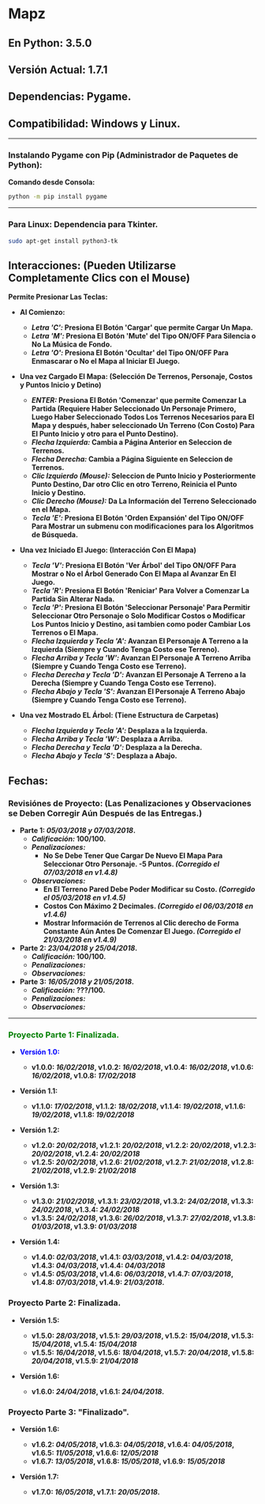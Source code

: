 # Mapz

## En Python: 3.5.0
## Versión Actual: 1.7.1
## Dependencias: Pygame.
## Compatibilidad: Windows y Linux.

- - -

### Instalando Pygame con Pip (Administrador de Paquetes de Python):

__Comando desde Consola:__

```bat
python -m pip install pygame
```
- - -

### Para Linux: Dependencia para Tkinter.

```bash
sudo apt-get install python3-tk
```

## Interacciones: (Pueden Utilizarse Completamente Clics con el Mouse)

__Permite Presionar Las Teclas:__

* __Al Comienzo:__

  * ___Letra 'C':_ Presiona El Botón 'Cargar' que permite Cargar Un Mapa.__
  * ___Letra 'M':_ Presiona El Botón 'Mute' del Tipo ON/OFF Para Silencia o No La Música de Fondo.__
  * ___Letra 'O':_ Presiona El Botón 'Ocultar' del Tipo ON/OFF Para Enmascarar o No el Mapa al Iniciar El Juego.__

* __Una vez Cargado El Mapa: (Selección De Terrenos, Personaje, Costos y Puntos Inicio y Detino)__

  * ___ENTER:_ Presiona El Botón 'Comenzar' que permite Comenzar La Partida (Requiere Haber Seleccionado Un Personaje Primero, Luego Haber Seleccionado Todos Los Terrenos Necesarios para El Mapa y después, haber seleccionado Un Terreno (Con Costo) Para El Punto Inicio y otro para el Punto Destino).__
  * ___Flecha Izquierda:_ Cambia a Página Anterior en Seleccion de Terrenos.__
  * ___Flecha Derecha:_ Cambia a Página Siguiente en Seleccion de Terrenos.__
  * ___Clic Izquierdo (Mouse):_ Seleccion de Punto Inicio y Posteriormente Punto Destino, Dar otro Clic en otro Terreno, Reinicia el Punto Inicio y Destino.__
  * ___Clic Derecho (Mouse):_ Da La Información del Terreno Seleccionado en el Mapa.__
  * ___Tecla 'E':_ Presiona El Botón 'Orden Expansión' del Tipo ON/OFF Para Mostrar un submenu con modificaciones para los Algoritmos de Búsqueda.__
  
* __Una vez Iniciado El Juego: (Interacción Con El Mapa)__

  * ___Tecla 'V':_ Presiona El Botón 'Ver Árbol' del Tipo ON/OFF Para Mostrar o No el Árbol Generado Con El Mapa al Avanzar En El Juego.__
  * ___Tecla 'R':_ Presiona El Botón 'Reniciar' Para Volver a Comenzar La Partida Sin Alterar Nada.__
  * ___Tecla 'P':_ Presiona El Botón 'Seleccionar Personaje' Para Permitir Seleccionar Otro Personaje o Solo Modificar Costos o Modificar Los Puntos Inicio y Destino, asi tambien como poder Cambiar Los Terrenos o El Mapa.__
  * ___Flecha Izquierda y Tecla 'A':_ Avanzan El Personaje A Terreno a la Izquierda (Siempre y Cuando Tenga Costo ese Terreno).__
  * ___Flecha Arriba y Tecla 'W':_ Avanzan El Personaje A Terreno Arriba (Siempre y Cuando Tenga Costo ese Terreno).__
  * ___Flecha Derecha y Tecla 'D':_ Avanzan El Personaje A Terreno a la Derecha (Siempre y Cuando Tenga Costo ese Terreno).__
  * ___Flecha Abajo y Tecla 'S':_ Avanzan El Personaje A Terreno Abajo (Siempre y Cuando Tenga Costo ese Terreno).__
  
* __Una vez Mostrado EL Árbol: (Tiene Estructura de Carpetas)__

  * ___Flecha Izquierda y Tecla 'A':_ Desplaza a la Izquierda.__
  * ___Flecha Arriba y Tecla 'W':_ Desplaza a Arriba.__
  * ___Flecha Derecha y Tecla 'D':_ Desplaza a la Derecha.__
  * ___Flecha Abajo y Tecla 'S':_ Desplaza a Abajo.__
  
  
## Fechas:

### Revisiónes de Proyecto: (Las Penalizaciones y Observaciones se Deben Corregir Aún Después de las Entregas.)
 
* __Parte 1: _05/03/2018 y 07/03/2018_.__
  * ___Calificación:_ 100/100.__
  * ___Penalizaciones:___
    * __No Se Debe Tener Que Cargar De Nuevo El Mapa Para Seleccionar Otro Personaje. -5 Puntos. _(Corregido el 07/03/2018 en v1.4.8)___
  * ___Observaciones:___
    * __En El Terreno Pared Debe Poder Modificar su Costo. _(Corregido el 05/03/2018 en v1.4.5)___
    * __Costos Con Máximo 2 Decimales. _(Corregido el 06/03/2018 en v1.4.6)___
    * __Mostrar Información de Terrenos al Clic derecho de Forma Constante Aún Antes De Comenzar El Juego. _(Corregido el 21/03/2018 en v1.4.9)___
* __Parte 2: _23/04/2018 y 25/04/2018_.__
  * ___Calificación:_ 100/100.__
  * ___Penalizaciones:___
  * ___Observaciones:___
* __Parte 3: _16/05/2018 y 21/05/2018_.__
  * ___Calificación:_ ???/100.__
  * ___Penalizaciones:___
  * ___Observaciones:___
- - -

### <span style="color:green;">Proyecto Parte 1: Finalizada.</span>
 * <span style="color:blue;">__Versión 1.0:__</span>
   * __v1.0.0: _16/02/2018_, v1.0.2: _16/02/2018_, v1.0.4: _16/02/2018_, v1.0.6: _16/02/2018_, v1.0.8: _17/02/2018___

 * __Versión 1.1:__
   * __v1.1.0: _17/02/2018_, v1.1.2: _18/02/2018_, v1.1.4: _19/02/2018_, v1.1.6: _19/02/2018_, v1.1.8: _19/02/2018___
   
 * __Versión 1.2:__
   * __v1.2.0: _20/02/2018_, v1.2.1: _20/02/2018_, v1.2.2: _20/02/2018_, v1.2.3: _20/02/2018_, v1.2.4: _20/02/2018___
   * __v1.2.5: _20/02/2018_, v1.2.6: _21/02/2018_, v1.2.7: _21/02/2018_, v1.2.8: _21/02/2018_, v1.2.9: _21/02/2018___
   
 * __Versión 1.3:__
   * __v1.3.0: _21/02/2018_, v1.3.1: _23/02/2018_, v1.3.2: _24/02/2018_, v1.3.3: _24/02/2018_, v1.3.4: _24/02/2018___
   * __v1.3.5: _24/02/2018_, v1.3.6: _26/02/2018_, v1.3.7: _27/02/2018_, v1.3.8: _01/03/2018_, v1.3.9: _01/03/2018___
   
 * __Versión 1.4:__
   * __v1.4.0: _02/03/2018_, v1.4.1: _03/03/2018_, v1.4.2: _04/03/2018_, v1.4.3: _04/03/2018_, v1.4.4: _04/03/2018___
   * __v1.4.5: _05/03/2018_, v1.4.6: _06/03/2018_, v1.4.7: _07/03/2018_, v1.4.8: _07/03/2018_, v1.4.9: _21/03/2018_.__

### Proyecto Parte 2: Finalizada.

 * __Versión 1.5:__
   
   * __v1.5.0: _28/03/2018_, v1.5.1: _29/03/2018_, v1.5.2: _15/04/2018_, v1.5.3: _15/04/2018_, v1.5.4: _15/04/2018___
   * __v1.5.5: _16/04/2018_, v1.5.6: _18/04/2018_, v1.5.7: _20/04/2018_, v1.5.8: _20/04/2018_, v1.5.9: _21/04/2018___
   
 * __Versión 1.6:__
   
   * __v1.6.0: _24/04/2018_, v1.6.1: _24/04/2018_.__

### Proyecto Parte 3: "Finalizado".

 * __Versión 1.6:__
   
   * __v1.6.2: _04/05/2018_, v1.6.3: _04/05/2018_, v1.6.4: _04/05/2018_, v1.6.5: _11/05/2018_, v1.6.6: _12/05/2018___
   * __v1.6.7: _13/05/2018_, v1.6.8: _15/05/2018_, v1.6.9: _15/05/2018___
   
 * __Versión 1.7:__
 
   * __v1.7.0: _16/05/2018_, v1.7.1: _20/05/2018_.__
